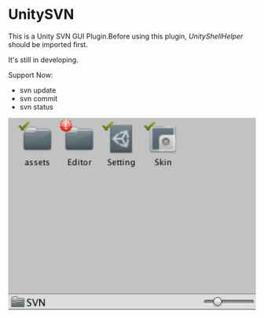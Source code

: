 # UnitySVN
 This is a Unity SVN GUI Plugin.Before using this plugin, *UnityShellHelper* should be imported first.
 
 It's still in developing.


Support Now:
-  svn update
-  svn commit
-  svn status


<img src = ".image/imag1.png">

